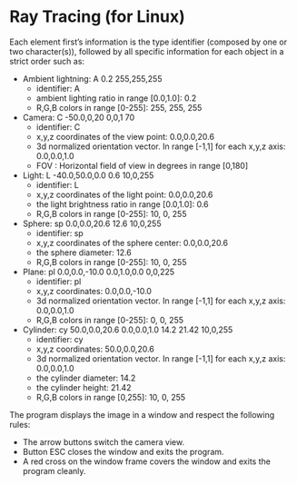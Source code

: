 #  Ray Tracing (for Linux)

Each element first’s information is the type identifier (composed by one or two
character(s)), followed by all specific information for each object in a strict
order such as:
* Ambient lightning: A 0.2 255,255,255
  * identifier: A
  * ambient lighting ratio in range [0.0,1.0]: 0.2
  * R,G,B colors in range [0-255]: 255, 255, 255
* Camera: C -50.0,0,20 0,0,1 70
  * identifier: C
  * x,y,z coordinates of the view point: 0.0,0.0,20.6
  * 3d normalized orientation vector. In range [-1,1] for each x,y,z axis: 0.0,0.0,1.0
  * FOV : Horizontal field of view in degrees in range [0,180]
* Light: L -40.0,50.0,0.0 0.6 10,0,255
  * identifier: L
  * x,y,z coordinates of the light point: 0.0,0.0,20.6
  * the light brightness ratio in range [0.0,1.0]: 0.6
  * R,G,B colors in range [0-255]: 10, 0, 255
* Sphere: sp 0.0,0.0,20.6 12.6 10,0,255
  * identifier: sp
  * x,y,z coordinates of the sphere center: 0.0,0.0,20.6
  * the sphere diameter: 12.6
  * R,G,B colors in range [0-255]: 10, 0, 255
* Plane: pl 0.0,0.0,-10.0 0.0,1.0,0.0 0,0,225
  * identifier: pl
  * x,y,z coordinates: 0.0,0.0,-10.0
  * 3d normalized orientation vector. In range [-1,1] for each x,y,z axis: 0.0,0.0,1.0
  * R,G,B colors in range [0-255]: 0, 0, 255
* Cylinder: cy 50.0,0.0,20.6 0.0,0.0,1.0 14.2 21.42 10,0,255
  * identifier: cy
  * x,y,z coordinates: 50.0,0.0,20.6
  * 3d normalized orientation vector. In range [-1,1] for each x,y,z axis: 0.0,0.0,1.0
  * the cylinder diameter: 14.2
  * the cylinder height: 21.42
  * R,G,B colors in range [0,255]: 10, 0, 255

The program displays the image in a window and respect the following rules:
  * The arrow buttons switch the camera view.
  * Button ESC closes the window and exits the program.
  * A red cross on the window frame covers the window and exits the program cleanly.
